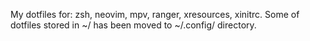 My dotfiles for:
zsh,
neovim,
mpv,
ranger,
xresources,
xinitrc.
Some of dotfiles stored in ~/ has been moved to ~/.config/ directory.
